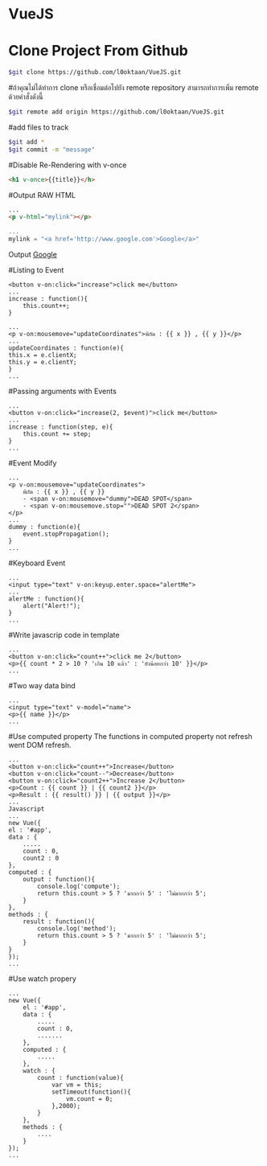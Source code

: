 # VueJS

# Clone Project From Github

```sh
$git clone https://github.com/l0oktaan/VueJS.git
```

#ถ้าคุณไม่ได้ทำการ clone หรือเชื่อมต่อไปยัง remote repository สามารถทำการเพิ่ม remote ด้วยคำสั่งดังนี้

```sh
$git remote add origin https://github.com/l0oktaan/VueJS.git
```

#add files to track
```sh
$git add *
$git commit -m "message"
```



#Disable Re-Rendering with v-once
```HTML
<h1 v-once>{{title}}</h>
```

#Output RAW HTML

```HTML
...
<p v-html="mylink"></p> 
```
```js
...
mylink = "<a href='http://www.google.com'>Google</a>"
```
Output
<a href='http://www.google.com'>Google</a>

#Listing to Event
```
<button v-on:click="increase">click me</button>
...
increase : function(){
    this.count++;
}
```
```
...
<p v-on:mousemove="updateCoordinates">พิกัด : {{ x }} , {{ y }}</p>
...
updateCoordinates : function(e){
this.x = e.clientX;
this.y = e.clientY;
}
...
```
#Passing arguments with Events
```
...
<button v-on:click="increase(2, $event)">click me</button>
...
increase : function(step, e){
    this.count += step;
}
...
```
#Event Modify
```
...
<p v-on:mousemove="updateCoordinates">
    พิกัด : {{ x }} , {{ y }} 
    - <span v-on:mousemove="dummy">DEAD SPOT</span>
    - <span v-on:mousemove.stop="">DEAD SPOT 2</span>
</p>
...
dummy : function(e){
    event.stopPropagation();
}
...
```
#Keyboard Event
```
...
<input type="text" v-on:keyup.enter.space="alertMe">
...
alertMe : function(){
    alert("Alert!");
}
...
```
#Write javascrip code in template
```
...
<button v-on:click="count++">click me 2</button>
<p>{{ count * 2 > 10 ? 'เกิน 10 แล้ว' : 'ยังน้อยกว่า 10' }}</p>
...
```
#Two way data bind
```
...
<input type="text" v-model="name">
<p>{{ name }}</p>
...
```
#Use computed property
The functions in computed property not refresh went DOM refresh.
```
...
<button v-on:click="count++">Increase</button>
<button v-on:click="count--">Decrease</button>
<button v-on:click="count2++">Increase 2</button>
<p>Count : {{ count }} | {{ count2 }}</p>
<p>Result : {{ result() }} | {{ output }}</p>
...
Javascript
...
new Vue({
el : '#app',
data : {
    .....
    count : 0,    
    count2 : 0
},
computed : {
    output : function(){
        console.log('compute');
        return this.count > 5 ? 'มากกว่า 5' : 'ไม่มากกว่า 5';
    }
},
methods : {    
    result : function(){
        console.log('method');
        return this.count > 5 ? 'มากกว่า 5' : 'ไม่มากกว่า 5';
    }            
}
});
...
```
#Use watch propery
```
...
new Vue({
    el : '#app',
    data : {
        .....
        count : 0,    
        .......
    },
    computed : {
        .....
    },
    watch : {
        count : function(value){
            var vm = this;                
            setTimeout(function(){
                vm.count = 0;
            },2000);
        }
    },
    methods : {    
        ....          
    }
});
...
```

